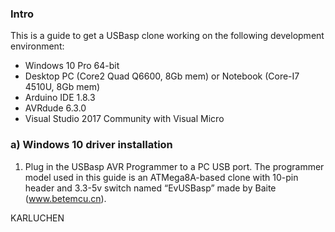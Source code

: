### Intro

This is a guide to get a USBasp clone working on the following development environment:

* Windows 10 Pro 64-bit
* Desktop PC (Core2 Quad Q6600, 8Gb mem) or Notebook (Core-I7 4510U, 8Gb mem)
* Arduino IDE 1.8.3
* AVRdude 6.3.0
* Visual Studio 2017 Community with Visual Micro

### a) Windows 10 driver installation

1. Plug in the USBasp AVR Programmer to a PC USB port. The programmer model used in this guide is an ATMega8A-based clone with 10-pin header and 3.3-5v switch named “EvUSBasp” made by Baite (www.betemcu.cn).

KARLUCHEN



